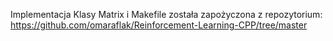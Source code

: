 Implementacja Klasy Matrix i Makefile została zapożyczona z repozytorium:
https://github.com/omaraflak/Reinforcement-Learning-CPP/tree/master